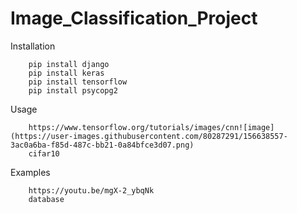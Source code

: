 # Image_Classification_Project


  Installation
  
  
        pip install django
        pip install keras 
        pip install tensorflow
        pip install psycopg2


  Usage
  
  
        https://www.tensorflow.org/tutorials/images/cnn![image](https://user-images.githubusercontent.com/80287291/156638557-3ac0a6ba-f85d-487c-bb21-0a84bfce3d07.png)
        cifar10


  Examples
  
  
        https://youtu.be/mgX-2_ybqNk        
        database

